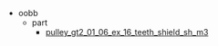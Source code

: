 * oobb
  * part
    * [pulley_gt2_01_06_ex_16_teeth_shield_sh_m3](oobb/part/pulley_gt2_01_06_ex_16_teeth_shield_sh_m3)
